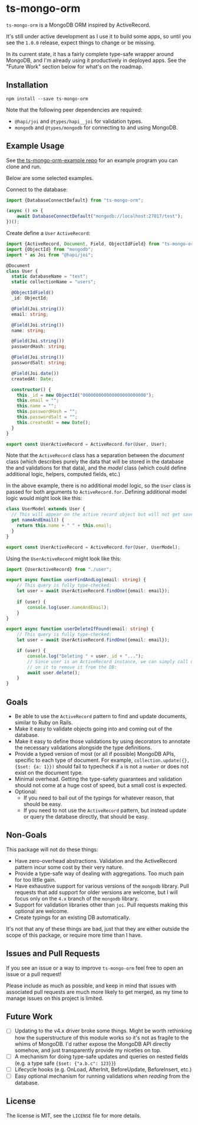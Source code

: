 ts-mongo-orm
============

`ts-mongo-orm` is a MongoDB ORM inspired by ActiveRecord.

It's still under active development as I use it to build some apps, so until you see the `1.0.0` release, expect things
to change or be missing.

In its current state, it has a fairly complete type-safe wrapper around MongoDB, and I'm already using it productively
in deployed apps. See the "Future Work" section below for what's on the roadmap.

Installation
------------

```
npm install --save ts-mongo-orm
```

Note that the following peer dependencies are required:

- `@hapi/joi` and `@types/hapi__joi` for validation types.
- `mongodb` and `@types/mongodb` for connecting to and using MongoDB.

Example Usage
-------------

See [the ts-mongo-orm-example repo](https://github.com/tylerc/ts-mongo-orm-example) for an example program you can clone
and run.

Below are some selected examples.

Connect to the database:

```ts
import {DatabaseConnectDefault} from "ts-mongo-orm";

(async () => {
    await DatabaseConnectDefault("mongodb://localhost:27017/test");
})();
```

Create define a `User` `ActiveRecord`:

```ts
import {ActiveRecord, Document, Field, ObjectIdField} from "ts-mongo-orm";
import {ObjectId} from "mongodb";
import * as Joi from "@hapi/joi";

@Document
class User {
  static databaseName = "test";
  static collectionName = "users";

  @ObjectIdField()
  _id: ObjectId;

  @Field(Joi.string())
  email: string;

  @Field(Joi.string())
  name: string;

  @Field(Joi.string())
  passwordHash: string;

  @Field(Joi.string())
  passwordSalt: string;

  @Field(Joi.date())
  createdAt: Date;

  constructor() {
    this._id = new ObjectId("000000000000000000000000");
    this.email = "";
    this.name = "";
    this.passwordHash = "";
    this.passwordSalt = "";
    this.createdAt = new Date();
  }
}

export const UserActiveRecord = ActiveRecord.for(User, User);
```

Note that the `ActiveRecord` class has a separation between the _document_ class (which describes purely the data
that will be stored in the database the and validations for that data), and the _model_ class (which could define
additional logic, helpers, computed fields, etc.)

In the above example, there is no additional model logic, so the `User` class is passed for both arguments to
`ActiveRecord.for`. Defining additional model logic would might look like this:

```ts
class UserModel extends User {
  // This will appear on the active record object but will not get saved to the database:
  get nameAndEmail() {
    return this.name + " " + this.email;
  }
}

export const UserActiveRecord = ActiveRecord.for(User, UserModel);
```

Using the `UserActiveRecord` might look like this:

```ts
import {UserActiveRecord} from "./user";

export async function userFindAndLog(email: string) {
    // This query is fully type-checked:
    let user = await UserActiveRecord.findOne({email: email});
    
    if (user) {
        console.log(user.nameAndEmail);
    }
}

export async function userDeleteIfFound(email: string) {
    // This query is fully type-checked:
    let user = await UserActiveRecord.findOne({email: email});

    if (user) {
        console.log("Deleting " + user._id + "...");
        // Since user is an ActiveRecord instance, we can simply call delete()
        // on it to remove it from the DB:
        await user.delete();
    }
}
```

Goals
-----

- Be able to use the `ActiveRecord` pattern to find and update documents, similar to Ruby on Rails.
- Make it easy to validate objects going into and coming out of the database.
- Make it easy to define those validations by using decorators to annotate the necessary validations alongside the type
  definitions.
- Provide a typed version of most (or all if possible) MongoDB APIs, specific to each type of document. For example,
  `collection.update({}, {$set: {a: 1}})` should fail to typecheck if `a` is not a `number` or does not exist on the
  document type.
- Minimal overhead. Getting the type-safety guarantees and validation should not come at a huge cost of speed, but a
  small cost is expected.
- Optional:
  - If you need to bail out of the typings for whatever reason, that should be easy.
  - If you need to not use the `ActiveRecord` pattern, but instead update or query the database directly, that should be
    easy.

Non-Goals
---------

This package will not do these things:

- Have zero-overhead abstractions. Validation and the ActiveRecord pattern incur some cost by their very nature.
- Provide a type-safe way of dealing with aggregations. Too much pain for too little gain.
- Have exhaustive support for various versions of the `mongodb` library. Pull requests that add support for older
  versions are welcome, but I will focus only on the `4.x` branch of the `mongodb` library.
- Support for validation libraries other than `joi`. Pull requests making this optional are welcome.
- Create typings for an existing DB automatically.

It's not that any of these things are bad, just that they are either outside the scope of this package, or require more
time than I have.

Issues and Pull Requests
------------------------

If you see an issue or a way to improve `ts-mongo-orm` feel free to open an issue or a pull request!

Please include as much as possible, and keep in mind that issues with associated pull requests are much more likely to
get merged, as my time to manage issues on this project is limited.

Future Work
-----------

- [ ] Updating to the v4.x driver broke some things. Might be worth rethinking how the superstructure of this module
      works so it's not as fragile to the whims of MongoDB. I'd rather expose the MongoDB API directly somehow, and
      just transparently provide my niceties on top.
- [ ] A mechanism for doing type-safe updates and queries on nested fields (e.g. a type safe `{$set: {"a.b.c": 123}}`)
- [ ] Lifecycle hooks (e.g. OnLoad, AfterInit, BeforeUpdate, BeforeInsert, etc.)
- [ ] Easy optional mechanism for running validations when _reading_ from the database.

License
-------

The license is MIT, see the `LICENSE` file for more details.

